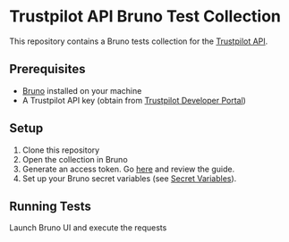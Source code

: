 # Trustpilot API Bruno Test Collection

This repository contains a Bruno tests collection for the [Trustpilot API](https://developers.trustpilot.com/).



## Prerequisites

- [Bruno](https://www.usebruno.com/) installed on your machine
- A Trustpilot API key (obtain from [Trustpilot Developer Portal](https://developers.trustpilot.com/))

## Setup

1. Clone this repository
2. Open the collection in Bruno
3. Generate an access token. Go [here](https://developers.trustpilot.com/authentication) and review the guide. 
3. Set up your Bruno secret variables (see [Secret Variables](https://docs.usebruno.com/secrets-management/secret-variables)).

## Running Tests

Launch Bruno UI and execute the requests


